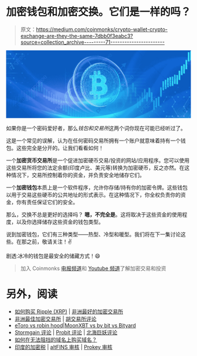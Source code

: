 # 加密钱包和加密交换。它们是一样的吗？

> 原文：<https://medium.com/coinmonks/crypto-wallet-crypto-exchange-are-they-the-same-7dbb0f3eabc3?source=collection_archive---------71----------------------->

![](img/46caf4e36e35af487ac5fef1c686d358.png)

如果你是一个密码爱好者，那么*钱包和交易所*这两个词你现在可能已经听过了。

这是一个常见的误解，认为在任何密码交易所拥有一个账户就意味着持有一个钱包。这些完全是分开的。让我们看看如何！

一个**加密货币交易所**是一个促进加密硬币交易/投资的网站/应用程序。您可以使用这些交易所将您的法定余额(印度卢比、美元等)转换为加密硬币，反之亦然。在这种情况下，交易所控制着你的资金，并负责安全地储存它们。

一个**加密钱包**本质上是一个软件程序，允许你存储/持有你的加密令牌。这些钱包以用于交易这些硬币的公共地址的形式表示。在这种情况下，你全权负责你的资金，你有责任保证它们的安全。

那么，交换不总是更好的选择吗？
**嗯，不完全是**。这将取决于这些资金的使用程度，以及你选择储存这些资金的钱包类型。

说到加密钱包，它们有三种类型——热型、冷型和暖型。我们将在下一集讨论这些。在那之前，敬请关注！✌️

剧透:冰冷的钱包是最安全的储藏方式！😄

> 加入 Coinmonks [电报频道](https://t.me/coincodecap)和 [Youtube 频道](https://www.youtube.com/c/coinmonks/videos)了解加密交易和投资

# 另外，阅读

*   [如何购买 Ripple (XRP)](https://coincodecap.com/buy-ripple-india) | [非洲最好的加密交易所](https://coincodecap.com/crypto-exchange-africa)
*   [非洲最佳加密交易所](https://coincodecap.com/crypto-exchange-africa) | [胡交易所评论](https://coincodecap.com/hoo-exchange-review)
*   [eToro vs robin hood](https://coincodecap.com/etoro-robinhood)|[MoonXBT vs by bit vs Bityard](https://coincodecap.com/bybit-bityard-moonxbt)
*   [Stormgain 评论](https://coincodecap.com/stormgain-review) | [Probit 评论](https://coincodecap.com/probit-review) | [北海巨妖评论](/coinmonks/kraken-review-6165fc1056ac)
*   [如何在无法阻挡的域名上购买域名？](https://coincodecap.com/buy-domain-on-unstoppable-domains)
*   [印度的加密税](https://coincodecap.com/crypto-tax-india) | [altFINS 审核](https://coincodecap.com/altfins-review) | [Prokey 审核](/coinmonks/prokey-review-26611173c13c)